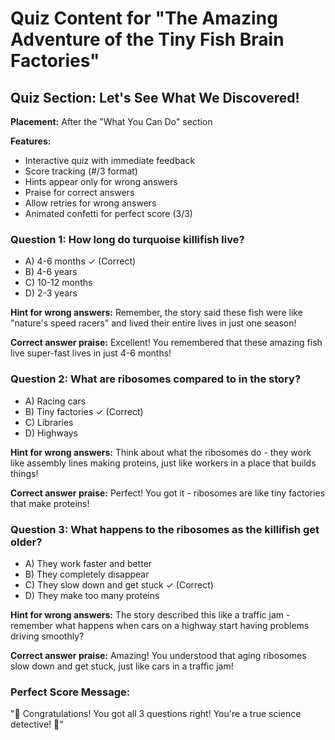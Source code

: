 # Quiz Content for "The Amazing Adventure of the Tiny Fish Brain Factories"

## Quiz Section: Let's See What We Discovered!

**Placement:** After the "What You Can Do" section

**Features:**
- Interactive quiz with immediate feedback
- Score tracking (#/3 format)
- Hints appear only for wrong answers
- Praise for correct answers
- Allow retries for wrong answers
- Animated confetti for perfect score (3/3)

### Question 1: How long do turquoise killifish live?
- A) 4-6 months ✓ (Correct)
- B) 4-6 years
- C) 10-12 months
- D) 2-3 years

**Hint for wrong answers:** Remember, the story said these fish were like "nature's speed racers" and lived their entire lives in just one season!

**Correct answer praise:** Excellent! You remembered that these amazing fish live super-fast lives in just 4-6 months!

### Question 2: What are ribosomes compared to in the story?
- A) Racing cars
- B) Tiny factories ✓ (Correct)
- C) Libraries
- D) Highways

**Hint for wrong answers:** Think about what the ribosomes do - they work like assembly lines making proteins, just like workers in a place that builds things!

**Correct answer praise:** Perfect! You got it - ribosomes are like tiny factories that make proteins!

### Question 3: What happens to the ribosomes as the killifish get older?
- A) They work faster and better
- B) They completely disappear
- C) They slow down and get stuck ✓ (Correct)
- D) They make too many proteins

**Hint for wrong answers:** The story described this like a traffic jam - remember what happens when cars on a highway start having problems driving smoothly?

**Correct answer praise:** Amazing! You understood that aging ribosomes slow down and get stuck, just like cars in a traffic jam!

### Perfect Score Message:
"🎉 Congratulations! You got all 3 questions right! You're a true science detective! 🎉"
